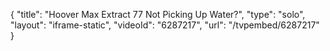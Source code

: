 {
    "title": "Hoover Max Extract 77 Not Picking Up Water?",
    "type": "solo",
    "layout": "iframe-static",
    "videoId": "6287217",
    "url": "\/tvpembed\/6287217"
}